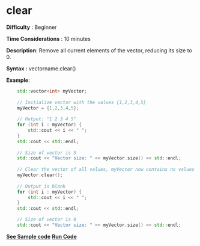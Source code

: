 # clear

**Difficulty** : Beginner

**Time Considerations** : 10 minutes

**Description**: Remove all current elements of the vector, reducing its size to 0.

**Syntax :** vectorname.clear()

**Example**:
```cpp
    std::vector<int> myVector;
    
    // Initialize vector with the values {1,2,3,4,5}
    myVector = {1,2,3,4,5};
    
    // Output: "1 2 3 4 5"
    for (int i : myVector) {
        std::cout << i << " ";
    }
    std::cout << std::endl;
    
    // Size of vector is 5
    std::cout << "Vector size: " << myVector.size() << std::endl;
    
    // Clear the vector of all values, myVector now contains no values
    myVector.clear(); 
    
    // Output is blank
    for (int i : myVector) {
        std::cout << i << " ";
    }
    std::cout << std::endl;

    // Size of vector is 0
    std::cout << "Vector size: " << myVector.size() << std::endl;
```
**[See Sample code](../snippets/vector/clear.cpp)**
**[Run Code](https://rextester.com/IPP45757)**
